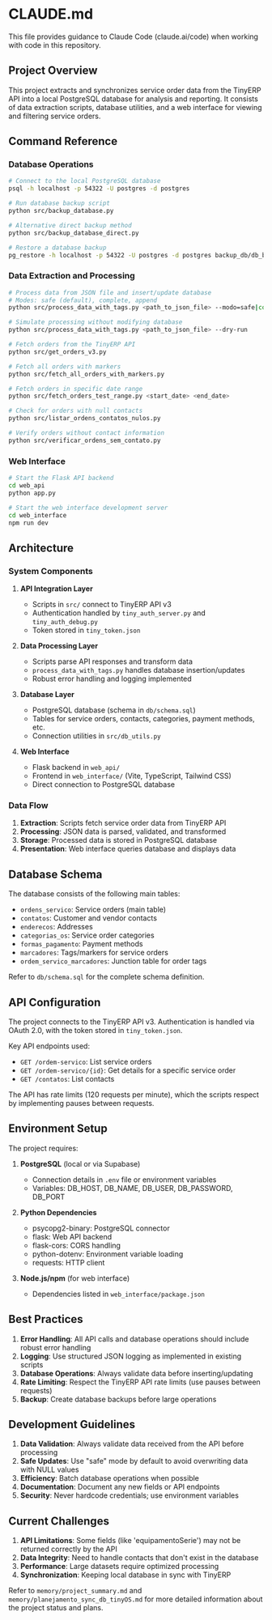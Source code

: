 # CLAUDE.md

This file provides guidance to Claude Code (claude.ai/code) when working with code in this repository.

## Project Overview

This project extracts and synchronizes service order data from the TinyERP API into a local PostgreSQL database for analysis and reporting. It consists of data extraction scripts, database utilities, and a web interface for viewing and filtering service orders.

## Command Reference

### Database Operations

```bash
# Connect to the local PostgreSQL database
psql -h localhost -p 54322 -U postgres -d postgres

# Run database backup script
python src/backup_database.py

# Alternative direct backup method
python src/backup_database_direct.py

# Restore a database backup
pg_restore -h localhost -p 54322 -U postgres -d postgres backup_db/db_backup_YYYYMMDD_HHMMSS.dump
```

### Data Extraction and Processing

```bash
# Process data from JSON file and insert/update database
# Modes: safe (default), complete, append
python src/process_data_with_tags.py <path_to_json_file> --modo=safe|complete|append

# Simulate processing without modifying database
python src/process_data_with_tags.py <path_to_json_file> --dry-run

# Fetch orders from the TinyERP API
python src/get_orders_v3.py

# Fetch all orders with markers
python src/fetch_all_orders_with_markers.py

# Fetch orders in specific date range
python src/fetch_orders_test_range.py <start_date> <end_date>

# Check for orders with null contacts
python src/listar_ordens_contatos_nulos.py

# Verify orders without contact information
python src/verificar_ordens_sem_contato.py
```

### Web Interface

```bash
# Start the Flask API backend
cd web_api
python app.py

# Start the web interface development server
cd web_interface
npm run dev
```

## Architecture

### System Components

1. **API Integration Layer**
   - Scripts in `src/` connect to TinyERP API v3
   - Authentication handled by `tiny_auth_server.py` and `tiny_auth_debug.py`
   - Token stored in `tiny_token.json`

2. **Data Processing Layer**
   - Scripts parse API responses and transform data
   - `process_data_with_tags.py` handles database insertion/updates
   - Robust error handling and logging implemented

3. **Database Layer**
   - PostgreSQL database (schema in `db/schema.sql`)
   - Tables for service orders, contacts, categories, payment methods, etc.
   - Connection utilities in `src/db_utils.py`

4. **Web Interface**
   - Flask backend in `web_api/`
   - Frontend in `web_interface/` (Vite, TypeScript, Tailwind CSS)
   - Direct connection to PostgreSQL database

### Data Flow

1. **Extraction**: Scripts fetch service order data from TinyERP API
2. **Processing**: JSON data is parsed, validated, and transformed
3. **Storage**: Processed data is stored in PostgreSQL database
4. **Presentation**: Web interface queries database and displays data

## Database Schema

The database consists of the following main tables:

- `ordens_servico`: Service orders (main table)
- `contatos`: Customer and vendor contacts
- `enderecos`: Addresses
- `categorias_os`: Service order categories
- `formas_pagamento`: Payment methods
- `marcadores`: Tags/markers for service orders
- `ordem_servico_marcadores`: Junction table for order tags

Refer to `db/schema.sql` for the complete schema definition.

## API Configuration

The project connects to the TinyERP API v3. Authentication is handled via OAuth 2.0, with the token stored in `tiny_token.json`. 

Key API endpoints used:
- `GET /ordem-servico`: List service orders
- `GET /ordem-servico/{id}`: Get details for a specific service order
- `GET /contatos`: List contacts

The API has rate limits (120 requests per minute), which the scripts respect by implementing pauses between requests.

## Environment Setup

The project requires:

1. **PostgreSQL** (local or via Supabase)
   - Connection details in `.env` file or environment variables
   - Variables: DB_HOST, DB_NAME, DB_USER, DB_PASSWORD, DB_PORT

2. **Python Dependencies**
   - psycopg2-binary: PostgreSQL connector
   - flask: Web API backend
   - flask-cors: CORS handling
   - python-dotenv: Environment variable loading
   - requests: HTTP client

3. **Node.js/npm** (for web interface)
   - Dependencies listed in `web_interface/package.json`

## Best Practices

1. **Error Handling**: All API calls and database operations should include robust error handling
2. **Logging**: Use structured JSON logging as implemented in existing scripts
3. **Database Operations**: Always validate data before inserting/updating
4. **Rate Limiting**: Respect the TinyERP API rate limits (use pauses between requests)
5. **Backup**: Create database backups before large operations

## Development Guidelines

1. **Data Validation**: Always validate data received from the API before processing
2. **Safe Updates**: Use "safe" mode by default to avoid overwriting data with NULL values
3. **Efficiency**: Batch database operations when possible
4. **Documentation**: Document any new fields or API endpoints
5. **Security**: Never hardcode credentials; use environment variables

## Current Challenges

1. **API Limitations**: Some fields (like 'equipamentoSerie') may not be returned correctly by the API
2. **Data Integrity**: Need to handle contacts that don't exist in the database
3. **Performance**: Large datasets require optimized processing
4. **Synchronization**: Keeping local database in sync with TinyERP

Refer to `memory/project_summary.md` and `memory/planejamento_sync_db_tinyOS.md` for more detailed information about the project status and plans.